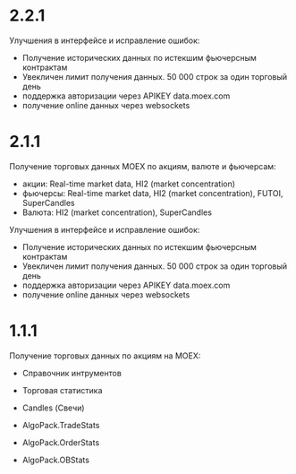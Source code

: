 # 2.2.1
Улучшения в интерфейсе и исправление ошибок:
- Получение исторических данных по истекшим фьючерсным контрактам
- Увекличен лимит получения данных. 50 000 строк за один торговый день
- поддержка авторизации через APIKEY data.moex.com
- получение online данных через websockets


# 2.1.1
Получение торговых данных MOEX по акциям, валюте и фьючерсам:
- акции: Real-time market data, HI2 (market concentration)
- фьючерсы: Real-time market data, HI2 (market concentration), FUTOI, SuperCandles
- Валюта: HI2 (market concentration), SuperCandles

Улучшения в интерфейсе и исправление ошибок:
- Получение исторических данных по истекшим фьючерсным контрактам
- Увекличен лимит получения данных. 50 000 строк за один торговый день
- поддержка авторизации через APIKEY data.moex.com
- получение online данных через websockets


# 1.1.1 
Получение торговых данных по акциям на MOEX:
- Справочник интрументов
- Торговая статистика
- Candles (Свечи)

- AlgoPack.TradeStats
- AlgoPack.OrderStats
- AlgoPack.OBStats
 